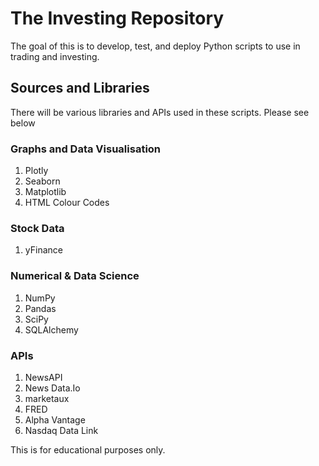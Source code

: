 # The Investing Repository
The goal of this is to develop, test, and deploy Python scripts to use in trading and investing.

## Sources and Libraries
There will be various libraries and APIs used in these scripts. Please see below

### Graphs and Data Visualisation
1. Plotly 
2. Seaborn
3. Matplotlib
4. HTML Colour Codes

### Stock Data
1. yFinance

### Numerical & Data Science
1. NumPy
2. Pandas
3. SciPy
4. SQLAlchemy

### APIs
1. NewsAPI
2. News Data.Io 
3. marketaux 
4. FRED 
5. Alpha Vantage 
6. Nasdaq Data Link





This is for educational purposes only.
